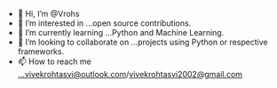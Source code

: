 - 👋 Hi, I’m @Vrohs
- 👀 I’m interested in ...open source contributions.
- 🌱 I’m currently learning ...Python and Machine Learning.
- 💞️ I’m looking to collaborate on ...projects using Python or respective frameworks.
- 📫 How to reach me ...vivekrohtasvi@outlook.com/vivekrohtasvi2002@gmail.com

<!---
Vrohs/Vrohs is a ✨ special ✨ repository because its `README.md` (this file) appears on your GitHub profile.
You can click the Preview link to take a look at your changes.
--->
